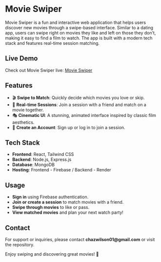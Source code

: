 # Movie Swiper

Movie Swiper is a fun and interactive web application that helps users discover new movies through a swipe-based interface. Similar to a dating app, users can swipe right on movies they like and left on those they don’t, making it easy to find a film to watch. The app is built with a modern tech stack and features real-time session matching.

## Live Demo

Check out Movie Swiper live: [Movie Swiper](https://movie-swiper-59a03.web.app/)

## Features

- 🎬 **Swipe to Match**: Quickly decide which movies you love or skip.
- 🔄 **Real-time Sessions**: Join a session with a friend and match on a movie together.
- 🎭 **Cinematic UI**: A stunning, animated interface inspired by classic film aesthetics.
- 📝 **Create an Account**: Sign up or log in to join a session.

## Tech Stack

- **Frontend**: React, Tailwind CSS
- **Backend**: Node.js, Express.js
- **Database**: MongoDB
- **Hosting**: Frontend - Firebase / Backend - Render

## Usage

- **Sign in** using Firebase authentication.
- **Join or create a session** to match movies with a friend.
- **Swipe through movies** to like or pass.
- **View matched movies** and plan your next watch party!

## Contact

For support or inquiries, please contact **chazwilson01\@gmail.com** or visit the repository.

Enjoy swiping and discovering great movies! 🍿

